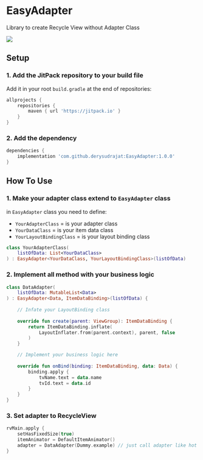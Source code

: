 # EasyAdapter
Library to create Recycle View without Adapter Class

[![](https://jitpack.io/v/derysudrajat/EasyAdapter.svg)](https://jitpack.io/#derysudrajat/EasyAdapter)

## Setup

### 1. Add the JitPack repository to your build file

Add it in your root `build.gradle` at the end of repositories:
```gradle
allprojects {
    repositories {
        maven { url 'https://jitpack.io' }
    }
}
```

### 2. Add the dependency

```gradle
dependencies {
    implementation 'com.github.derysudrajat:EasyAdapter:1.0.0'
}
```

## How To Use

### 1. Make your adapter class extend to `EasyAdapter` class

in `EasyAdapter` class you need to define:

* `YourAdapterClass` = is your adapter class
* `YourDataClass` = is your item data class
* `YourLayoutBindingClass` = is your layout binding class


```kotlin
class YourAdapterClass(
    listOfData: List<YourDataClass>
) : EasyAdapter<YourDataClass, YourLayoutBindingClass>(listOfData)
```

### 2. Implement all method with your business logic

```kotlin
class DataAdapter(
    listOfData: MutableList<Data>
) : EasyAdapter<Data, ItemDataBinding>(listOfData) {
    
    // Infate your LayoutBinding class
    
    override fun create(parent: ViewGroup): ItemDataBinding {
        return ItemDataBinding.inflate(
            LayoutInflater.from(parent.context), parent, false
        )
    }

    // Implement your business logic here
    
    override fun onBind(binding: ItemDataBinding, data: Data) {
        binding.apply {
            tvName.text = data.name
            tvId.text = data.id
        }
    }
}
```

### 3. Set adapter to RecycleView

```kotlin
rvMain.apply {
    setHasFixedSize(true)
    itemAnimator = DefaultItemAnimator()
    adapter = DataAdapter(Dummy.example) // just call adapter like hot 🔥
}
```
